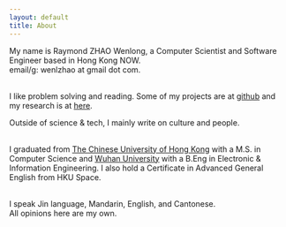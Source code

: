 ```yaml
---
layout: default
title: About
---
```

My name is Raymond ZHAO Wenlong, a Computer Scientist and Software Engineer based in Hong Kong NOW.   
email/g: wenlzhao at gmail dot com.  
<br>


I like problem solving and reading. Some of my projects are at [github](https://github.com/muyun) and my research is at [here](http://muyun.github.io/research/).  

Outside of science & tech, I mainly write on culture and people.    
<br> 

I graduated from [The Chinese University of Hong Kong](http://www.cuhk.edu.hk/english/index.html) with a M.S. in Computer Science and [Wuhan University](https://www.sciencemag.org/collections/celebrating-125-years-academic-excellence-wuhan-university-1893-2018?fbclid=IwAR0RzFSkpxaI8wk61JDnE7p6SWr7SlKXLyoFHkrg4-iqKGiRyE2gZfaGl8s) with a B.Eng in Electronic & Information Engineering. I also hold a Certificate in Advanced General English from HKU Space.     
<br>  
 
I speak Jin language, Mandarin, English, and Cantonese.   
All opinions here are my own.    
<br> 






